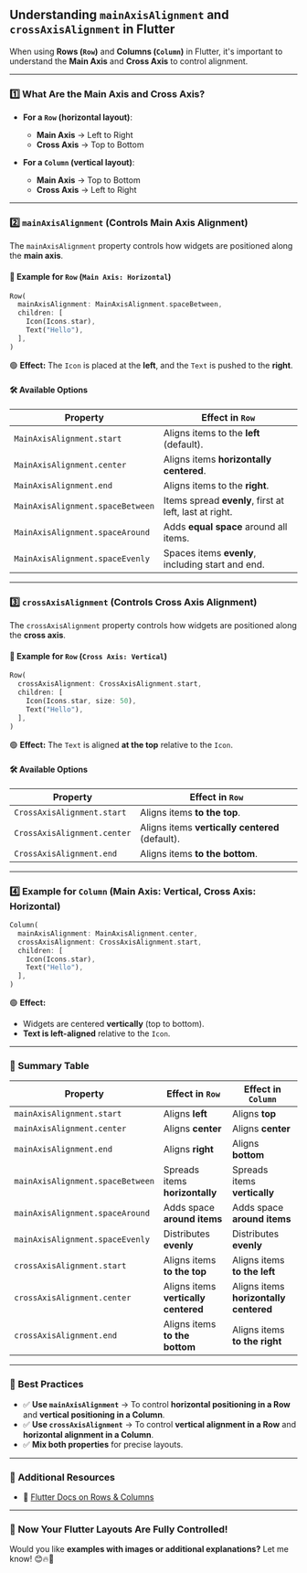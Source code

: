## **Understanding `mainAxisAlignment` and `crossAxisAlignment` in Flutter**
When using **Rows (`Row`)** and **Columns (`Column`)** in Flutter, it's important to understand the **Main Axis** and **Cross Axis** to control alignment.

---

### **1️⃣ What Are the Main Axis and Cross Axis?**
- **For a `Row` (horizontal layout)**:
  - **Main Axis** → Left to Right
  - **Cross Axis** → Top to Bottom

- **For a `Column` (vertical layout)**:
  - **Main Axis** → Top to Bottom
  - **Cross Axis** → Left to Right

---

### **2️⃣ `mainAxisAlignment` (Controls Main Axis Alignment)**
The `mainAxisAlignment` property controls how widgets are positioned along the **main axis**.

#### **📌 Example for `Row` (`Main Axis: Horizontal`)**
```dart
Row(
  mainAxisAlignment: MainAxisAlignment.spaceBetween,
  children: [
    Icon(Icons.star),
    Text("Hello"),
  ],
)
```
🟢 **Effect:** The `Icon` is placed at the **left**, and the `Text` is pushed to the **right**.

#### **🛠 Available Options**
| Property | Effect in `Row` |
|----------|----------------|
| `MainAxisAlignment.start` | Aligns items to the **left** (default). |
| `MainAxisAlignment.center` | Aligns items **horizontally centered**. |
| `MainAxisAlignment.end` | Aligns items to the **right**. |
| `MainAxisAlignment.spaceBetween` | Items spread **evenly**, first at left, last at right. |
| `MainAxisAlignment.spaceAround` | Adds **equal space** around all items. |
| `MainAxisAlignment.spaceEvenly` | Spaces items **evenly**, including start and end. |

---

### **3️⃣ `crossAxisAlignment` (Controls Cross Axis Alignment)**
The `crossAxisAlignment` property controls how widgets are positioned along the **cross axis**.

#### **📌 Example for `Row` (`Cross Axis: Vertical`)**
```dart
Row(
  crossAxisAlignment: CrossAxisAlignment.start,
  children: [
    Icon(Icons.star, size: 50),
    Text("Hello"),
  ],
)
```
🟢 **Effect:** The `Text` is aligned **at the top** relative to the `Icon`.

#### **🛠 Available Options**
| Property | Effect in `Row` |
|----------|----------------|
| `CrossAxisAlignment.start` | Aligns items **to the top**. |
| `CrossAxisAlignment.center` | Aligns items **vertically centered** (default). |
| `CrossAxisAlignment.end` | Aligns items **to the bottom**. |

---

### **4️⃣ Example for `Column` (Main Axis: Vertical, Cross Axis: Horizontal)**
```dart
Column(
  mainAxisAlignment: MainAxisAlignment.center,
  crossAxisAlignment: CrossAxisAlignment.start,
  children: [
    Icon(Icons.star),
    Text("Hello"),
  ],
)
```
🟢 **Effect:**  
- Widgets are centered **vertically** (top to bottom).  
- **Text is left-aligned** relative to the `Icon`.

---

### **📌 Summary Table**
| Property                         | Effect in `Row`                      | Effect in `Column`                     |
|----------|--------------------------------------------------------------|----------------------------------------|
| `mainAxisAlignment.start`        | Aligns **left**                      | Aligns **top**                         |
| `mainAxisAlignment.center`       | Aligns **center**                    | Aligns **center**                      |
| `mainAxisAlignment.end`          | Aligns **right**                     | Aligns **bottom**                      |
| `mainAxisAlignment.spaceBetween` | Spreads items **horizontally**       | Spreads items **vertically**           |
| `mainAxisAlignment.spaceAround`  | Adds space **around items**          | Adds space **around items**            |
| `mainAxisAlignment.spaceEvenly`  | Distributes **evenly**               | Distributes **evenly**                 |
| `crossAxisAlignment.start`       | Aligns items **to the top**          | Aligns items **to the left**           |
| `crossAxisAlignment.center`      | Aligns items **vertically centered** | Aligns items **horizontally centered** |
| `crossAxisAlignment.end`         | Aligns items **to the bottom**       | Aligns items **to the right**          |

---

### **🚀 Best Practices**
- ✅ **Use `mainAxisAlignment`** → To control **horizontal positioning in a Row** and **vertical positioning in a Column**.
- ✅ **Use `crossAxisAlignment`** → To control **vertical alignment in a Row** and **horizontal alignment in a Column**.
- ✅ **Mix both properties** for precise layouts.

---

### **📌 Additional Resources**
- 📖 [Flutter Docs on Rows & Columns](https://flutter.dev/docs/development/ui/layout)

---

### **🚀 Now Your Flutter Layouts Are Fully Controlled!**
Would you like **examples with images or additional explanations?** Let me know! 😊🔥🚀
